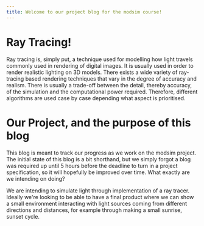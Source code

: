 ```yaml
---
title: Welcome to our project blog for the modsim course!
---
```


# Ray Tracing!
Ray tracing is, simply put, a technique used for modelling how light travels commonly used in rendering of digital images. It is usually used in order to render realistic lighting on 3D models. There exists a wide variety of ray-tracing based rendering techniques that vary in the degree of accuracy and realism. There is usually a trade-off between the detail, thereby accuracy, of the simulation and the computational power required. Therefore, different algorithms are used case by case depending what aspect is prioritised. 

# Our Project, and the purpose of this blog
This blog is meant to track our progress as we work on the modsim project. The initial state of this blog is a bit shorthand, but we simply forgot a blog was required up until 5 hours before the deadline to turn in a project specification, so it will hopefully be improved over time.
What exactly are we intending on doing?

We are intending to simulate light through implementation of a ray tracer. Ideally we're looking to be able to have a final product where we can show a small environment interacting with light sources coming from different directions and distances, for example through making a small sunrise, sunset cycle.
